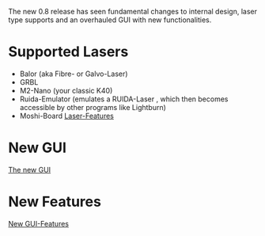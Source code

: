 The new 0.8 release has seen fundamental changes to internal design, laser type supports and an overhauled GUI with new functionalities.

# Supported Lasers
- Balor (aka Fibre- or Galvo-Laser)
- GRBL
- M2-Nano (your classic K40)
- Ruida-Emulator (emulates a RUIDA-Laser , which then becomes accessible by other programs like Lightburn)
- Moshi-Board
[Laser-Features](./V0.8-Laser-Features)

# New GUI
[The new GUI](./V0.8-New-GUI)

# New Features
[New GUI-Features](./V0.8-New-Features)


